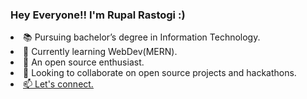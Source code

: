 <p align=left>
  <h3>Hey Everyone!! I'm Rupal Rastogi :)</h3>
  <li>📚 Pursuing bachelor’s degree in Information Technology.</li>
  <li> 🌱 Currently learning WebDev(MERN).</li>
  <li> 🫰 An open source enthusiast.</li>
  <li> 👯 Looking to collaborate on open source projects and hackathons.</li>
  <li> <a href= "https://linktr.ee/RupalRastogi">📫 Let's connect.</a> </li>
  <p>&nbsp</p>

</p>
